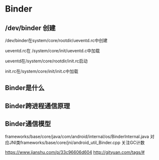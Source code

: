 # Binder

## /dev/binder 创建

/dev/binder在system/core/rootdir/ueventd.rc中创建

ueventd.rc在 /system/core/init/ueventd.c中加载

ueventd在/system/core/rootdir/init.rc启动

init.rc在/system/core/init/init.c中加载

## Binder是什么



## Binder跨进程通信原理



## Binder通信模型

frameworks/base/core/java/com/android/internal/os/BinderInternal.java
对应JNI类frameworks/base/core/jni/android_util_Binder.cpp
关注GC计数



https://www.jianshu.com/p/33c96606d604
http://gityuan.com/tags/#

